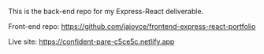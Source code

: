 This is the back-end repo for my Express-React deliverable. 

Front-end repo: https://github.com/jajoyce/frontend-express-react-portfolio 

Live site: https://confident-pare-c5ce5c.netlify.app 
